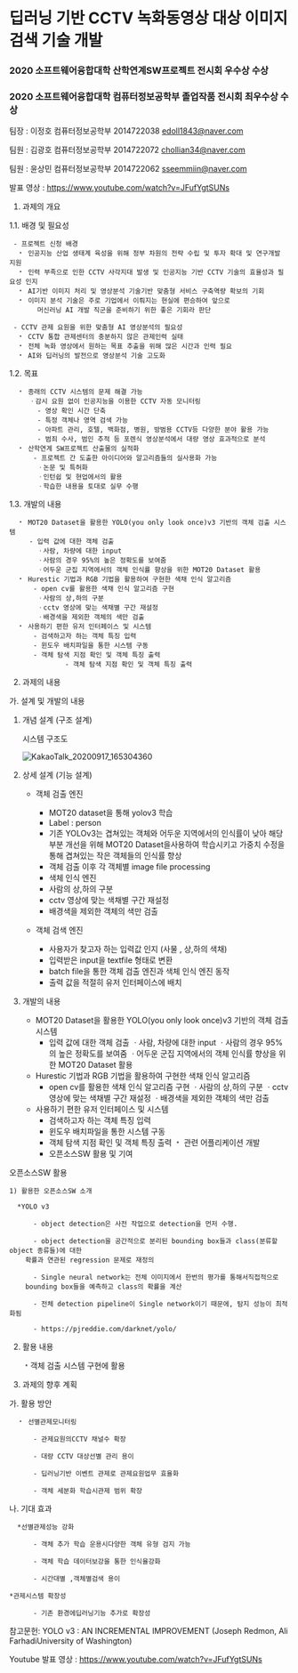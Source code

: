 # 딥러닝 기반 CCTV 녹화동영상 대상 이미지 검색 기술 개발

### 2020 소프트웨어융합대학 산학연계SW프로젝트 전시회 우수상 수상
### 2020 소프트웨어융합대학 컴퓨터정보공학부 졸업작품 전시회 최우수상 수상
팀장 : 이정호
컴퓨터정보공학부
2014722038
edoll1843@naver.com

팀원 : 김광호
컴퓨터정보공학부
2014722072
chollian34@naver.com

팀원 : 윤상민
컴퓨터정보공학부
2014722062
sseemmiin@naver.com

발표 영상 : https://www.youtube.com/watch?v=JFufYgtSUNs

1. 과제의 개요
 
1.1. 배경 및 필요성

	 - 프로젝트 신청 배경 
	  ﹡ 인공지능 산업 생태계 육성을 위해 정부 차원의 전략 수립 및 투자 확대 및 연구개발 지원
	  ﹡ 인력 부족으로 인한 CCTV 사각지대 발생 및 인공지능 기반 CCTV 기술의 효율성과 필요성 인지
	  ﹡ AI기반 이미지 처리 및 영상분석 기술기반 맞춤형 서비스 구축역량 확보의 기회
	  ﹡ 이미지 분석 기술은 주로 기업에서 이뤄지는 현실에 편승하여 앞으로 
	       머신러닝 AI 개발 직군을 준비하기 위한 좋은 기회라 판단

	 - CCTV 관제 요원을 위한 맞춤형 AI 영상분석의 필요성
	  ﹡ CCTV 통합 관제센터의 충분하지 않은 관제인력 실태
	  ﹡ 전체 녹화 영상에서 원하는 목표 추출을 위해 많은 시간과 인력 필요
	  ﹡ AI와 딥러닝의 발전으로 영상분석 기술 고도화

1.2. 목표

	  ﹡ 종래의 CCTV 시스템의 문제 해결 가능
	     ㆍ감시 요원 없이 인공지능을 이용한 CCTV 자동 모니터링
	       - 영상 확인 시간 단축
	       - 특정 객체나 영역 검색 가능
	       - 아파트 관리, 호텔, 백화점, 병원, 방범용 CCTV등 다양한 분야 활용 가능 
	       - 범죄 수사, 범인 추적 등 포렌식 영상분석에서 대량 영상 효과적으로 분석
	  ﹡ 산학연계 SW프로젝트 산출물의 실적화
	      - 프로젝트 간 도출한 아이디어와 알고리즘들의 실사용화 가능
	       ㆍ논문 및 특허화
	       ㆍ인턴쉽 및 현업에서의 활용 
	       ㆍ학습한 내용을 토대로 실무 수행

1.3. 개발의 내용

	  ﹡ MOT20 Dataset을 활용한 YOLO(you only look once)v3 기반의 객체 검출 시스템
	     - 입력 값에 대한 객체 검출 
	       ㆍ사람, 차량에 대한 input
	       ㆍ사람의 경우 95%의 높은 정확도를 보여줌
	       ㆍ어두운 군집 지역에서의 객체 인식률 향상을 위한 MOT20 Dataset 활용
	  ﹡ Hurestic 기법과 RGB 기법을 활용하여 구현한 색채 인식 알고리즘
	      - open cv를 활용한 색채 인식 알고리즘 구현
	       ㆍ사람의 상,하의 구분
	       ㆍcctv 영상에 맞는 색채별 구간 재설정 
	       ㆍ배경색을 제외한 객체의 색만 검출
	  ﹡ 사용하기 편한 유저 인터페이스 및 시스템	 
	      - 검색하고자 하는 객체 특징 입력
	      - 윈도우 배치파일을 통한 시스템 구동
	      - 객체 탐색 지점 확인 및 객체 특징 출력
        	      - 객체 탐색 지점 확인 및 객체 특징 출력
2. 과제의 내용

가. 설계 및 개발의 내용

1) 개념 설계 (구조 설계)

    시스템 구조도
    
   ![KakaoTalk_20200917_165304360](https://user-images.githubusercontent.com/45708825/93436918-5d615000-f906-11ea-955e-3c0e47cee9b9.png)
  
  2) 상세 설계 (기능 설계)
  
  	  * 객체 검출 엔진
      
	     - MOT20 dataset을 통해 yolov3 학습
	     - Label : person
	     - 기존 YOLOv3는 겹쳐있는 객체와 어두운 지역에서의 인식률이 낮아 해당 부분 개선을 위해 MOT20 Dataset을사용하여 학습시키고 가중치 수정을 통해 겹쳐있는 작은 객체들의 인식률 향상
	     - 객체 검출 이후 각 객체별 image file processing

 	    * 색체 인식 엔진
    
	     - 사람의 상,하의 구분
	     - cctv 영상에 맞는 색채별 구간 재설정 
	     - 배경색을 제외한 객체의 색만 검출
       
  	  * 객체 검색 엔진
    
	     - 사용자가 찾고자 하는 입력값 인지 (사물 , 상,하의 색채)
	     - 입력받은 input을 textfile 형태로 변환
	     - batch file을 통한 객체 검출 엔진과 색체 인식 엔진 동작
	     - 출력 값을 적절히 유저 인터페이스에 배치


3) 개발의 내용
  	  * MOT20 Dataset을 활용한 YOLO(you only look once)v3 기반의 객체 검출 시스템
	     - 입력 값에 대한 객체 검출 
	       ㆍ사람, 차량에 대한 input
	       ㆍ사람의 경우 95%의 높은 정확도를 보여줌
	       ㆍ어두운 군집 지역에서의 객체 인식률 향상을 위한 MOT20 Dataset 활용
	  * Hurestic 기법과 RGB 기법을 활용하여 구현한 색채 인식 알고리즘
	      - open cv를 활용한 색채 인식 알고리즘 구현
	       ㆍ사람의 상,하의 구분
	       ㆍcctv 영상에 맞는 색채별 구간 재설정 
	       ㆍ배경색을 제외한 객체의 색만 검출
	  * 사용하기 편한 유저 인터페이스 및 시스템	 
	      - 검색하고자 하는 객체 특징 입력
	      - 윈도우 배치파일을 통한 시스템 구동
	      - 객체 탐색 지점 확인 및 객체 특징 출력
         	  ﹡ 관련 어플리케이션 개발
        - 오픈소스SW 활용 및 기여

 오픈소스SW 활용
 
	1) 활용한 오픈소스SW 소개
  
	  *YOLO v3
    
	      - object detection은 사전 작업으로 detection을 먼저 수행.
    
	      - object detection을 공간적으로 분리된 bounding box들과 class(분류할object 종류들)에 대한 
		확률과 연관된 regression 문제로 재정의
    
	      - Single neural network는 전체 이미지에서 한번의 평가를 통해서직접적으로
		bounding box들을 예측하고 class의 확률을 계산
    
	      - 전체 detection pipeline이 Single network이기 때문에, 탐지 성능이 최적화됨
        
	      - https://pjreddie.com/darknet/yolo/	 

2) 활용 내용

	  ﹡객체 검출 시스템 구현에 활용

3. 과제의 향후 계획

가. 활용 방안

	  ﹡ 선별관제모니터링 
    
	      - 관제요원의CCTV 채널수 확장
        
	      - 대량 CCTV 대상선별 관리 용이
        
	      - 딥러닝기반 이벤트 관제로 관제요원업무 효율화
        
	      - 객체 세분화 학습시관제 범위 확장

나. 기대 효과

	  *선별관제성능 강화
    
	      - 객체 추가 학습 운용시다양한 객체 유형 검지 가능
        
	      - 객체 학습 데이터보강을 통한 인식율강화
        
	      - 시간대별 ,객체별검색 용이
        
    *관제시스템 확장성

	      - 기존 환경에딥러닝기능 추가로 확장성

  참고문헌: 
	YOLO v3 : AN INCREMENTAL IMPROVEMENT (Joseph Redmon, Ali FarhadiUniversity 	of Washington)


  Youtube 발표 영상 : https://www.youtube.com/watch?v=JFufYgtSUNs
  
